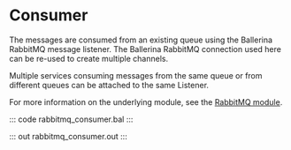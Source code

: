 # Consumer

The messages are consumed from an existing queue using the Ballerina RabbitMQ message listener. The Ballerina RabbitMQ connection used here can be re-used to create multiple channels.

Multiple services consuming messages from the same queue or from different queues can be attached to the same Listener.

For more information on the underlying module, see the [RabbitMQ module](https://lib.ballerina.io/ballerinax/rabbitmq/latest).

::: code rabbitmq_consumer.bal :::

::: out rabbitmq_consumer.out :::